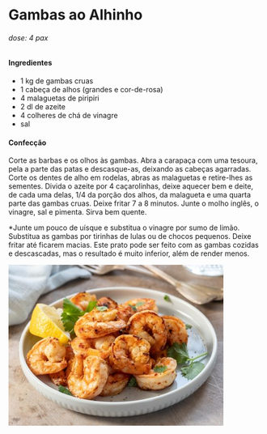 # Gambas ao Alhinho
###### dose: 4 pax
#### Ingredientes
- 1 kg de gambas cruas
- 1 cabeça de alhos (grandes e cor-de-rosa)
- 4 malaguetas de piripiri
- 2 dl de azeite
- 4 colheres de chá de vinagre
- sal
#### Confecção 
Corte as barbas e os olhos às gambas.
Abra a carapaça com uma tesoura, pela a parte das patas e descasque-as, deixando as cabeças agarradas.
Corte os dentes de alho em rodelas, abras as malaguetas e retire-lhes as sementes.
Divida o azeite por 4 caçarolinhas, deixe aquecer bem e deite, de cada uma delas, 1/4 da porção dos alhos, da malagueta e uma quarta parte das gambas cruas.
Deixe fritar 7 a 8 minutos.
Junte o molho inglês, o vinagre, sal e pimenta.
Sirva bem quente.

*Junte um pouco de uísque e substitua o vinagre por sumo de limão.
Substitua as gambas por tirinhas de lulas ou de chocos pequenos.
Deixe fritar até ficarem macias.
Este prato pode ser feito com as gambas cozidas e descascadas, mas o resultado é muito inferior, além de render menos.

![alt text](image-2.png)